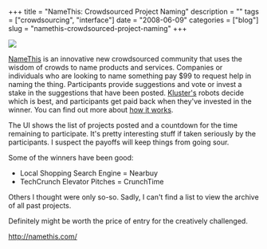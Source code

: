 +++
title = "NameThis: Crowdsourced Project Naming"
description = ""
tags = ["crowdsourcing", "interface"]
date = "2008-06-09"
categories = ["blog"]
slug = "namethis-crowdsourced-project-naming"
+++



  <div class="notebook-screenshot"><a href="http://namethis.com/"><img src="//media.konigi.com/bluga/wt484d6ccbd1bbe.jpg"/></a></div><p><a href="http://namethis.com/">NameThis</a> is an innovative new crowdsourced community that uses the wisdom of crowds to name products and services. Companies or individuals who are looking to name something pay $99 to request help in naming the thing. Participants provide suggestions and vote or invest a stake in the suggestions that have been posted. <a href="http://kluster.com/">Kluster's</a> robots decide which is best, and participants get paid back when they've invested in the winner. You can find out more about <a href="http://namethis.com/name_this/projects/new">how it works</a>.</p>
<p>The UI shows the list of projects posted and a countdown for the time remaining to participate. It's pretty interesting stuff if taken seriously by the participants. I suspect the payoffs will keep things from going sour. </p>
<p>Some of the winners have been good:</p>
<ul>
<li>Local Shopping Search Engine = Nearbuy</li>
<li>TechCrunch Elevator Pitches = CrunchTime</li>
</ul>
<p>Others I thought were only so-so. Sadly, I can't find a list to view the archive of all past projects.</p>
<p>Definitely might be worth the price of entry for the creatively challenged.</p>
    
  <a href="http://namethis.com/">http://namethis.com/</a>
